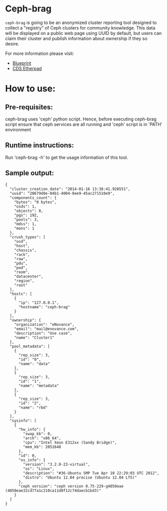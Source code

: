 # Ceph-brag

`ceph-brag` is going to be an anonymized cluster reporting tool designed to collect a "registry" of Ceph clusters for community knowledge.
This data will be displayed on a public web page using UUID by default, but users can claim their cluster and publish information about ownership if they so desire.

For more information please visit:

* [Blueprint](http://wiki.ceph.com/Planning/Blueprints/Firefly/Ceph-Brag)
* [CDS Etherpad](http://pad.ceph.com/p/cdsfirefly-ceph-brag)

How to use:
===========
Pre-requisites:
---------------
ceph-brag uses 'ceph' python script. Hence, before executing ceph-brag script ensure that ceph services are all running and 'ceph' script is in 'PATH' environment

Runtime instructions:
---------------------
Run 'ceph-brag -h' to get the usage information of this tool.

Sample output:
--------------

    {
      "cluster_creation_date": "2014-01-16 13:38:41.928551",
      "uuid": "20679d0e-04b1-4004-8ee9-45ac271510e9",
      "components_count": {
        "bytes": "0 bytes",
        "osds": 1,
        "objects": 0,
        "pgs": 192,
        "pools": 3,
        "mdss": 1,
        "mons": 1
      },
      "crush_types": [
        "osd",
        "host",
        "chassis",
        "rack",
        "row",
        "pdu",
        "pod",
        "room",
        "datacenter",
        "region",
        "root"
      ],
      "hosts": [
        {
          "ip": "127.0.0.1",
          "hostname": "ceph-brag"
        }
      ],
      "ownership": {
        "organization": "eNovance",
        "email": "mail@enovance.com",
        "description": "Use case",
        "name": "Cluster1"
      },
      "pool_metadata": [
        {
          "rep_size": 3,
          "id": "0",
          "name": "data"
        },
        {
          "rep_size": 3,
          "id": "1",
          "name": "metadata"
        },
        {
          "rep_size": 3,
          "id": "2",
          "name": "rbd"
        }
      ],
      "sysinfo": [
        {
          "hw_info": {
            "swap_kb": 0,
            "arch": "x86_64",
            "cpu": "Intel Xeon E312xx (Sandy Bridge)",
            "mem_kb": 2051648
          },
          "id": 0,
          "os_info": {
            "version": "3.2.0-23-virtual",
            "os": "Linux",
            "description": "#36-Ubuntu SMP Tue Apr 10 22:29:03 UTC 2012",
            "distro": "Ubuntu 12.04 precise (Ubuntu 12.04 LTS)"
          },
          "ceph_version": "ceph version 0.75-229-g4050eae (4050eae32cd77a1c210ca11d0f12c74daecb1bd3)"
        }
      ]
    }
